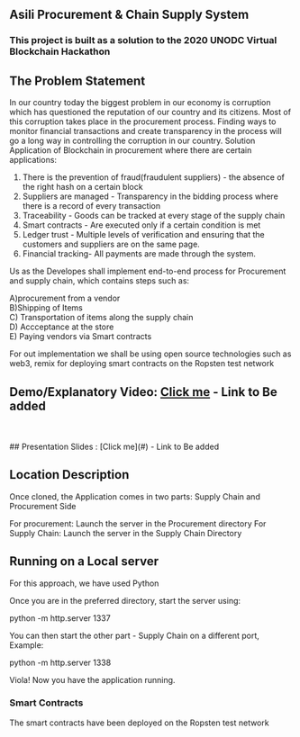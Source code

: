 ## Asili Procurement & Chain Supply System
### This project is built as a solution to the 2020 UNODC Virtual Blockchain Hackathon
## The Problem Statement
In our country today the biggest problem in our economy is corruption which has questioned the reputation of our country and its citizens.
Most of this corruption takes place in the procurement process. 
Finding ways to monitor financial transactions and create transparency in the process will go a long way in controlling the corruption in our country. 
Solution Application of Blockchain in procurement where there are certain applications: 
1. There is the prevention of fraud(fraudulent suppliers) - the absence of the right hash on a certain block 
2. Suppliers are managed - Transparency in the bidding process where there is a record of every transaction 
3. Traceability - Goods can be tracked at every stage of the supply chain 
4. Smart contracts - Are executed only if a certain condition is met 
5. Ledger trust - Multiple levels of verification and ensuring that the customers and suppliers are on the same page. 
6. Financial tracking- All payments are made through the system.

Us as the Developes shall implement end-to-end process for Procurement and supply chain, which contains steps such as: 

A)procurement from a vendor </br>
B)Shipping of Items </br>
C) Transportation of items along the supply chain </br>
D) Accceptance at the store  </br>
E) Paying vendors via Smart contracts  </br>

For out implementation we shall be using open source technologies such as web3, remix for deploying smart contracts on the Ropsten test network


## Demo/Explanatory Video: [Click me](#) - Link to Be added
 </br>
  </br>
## Presentation Slides : [Click me](#) - Link to Be added


## Location Description
Once cloned, the Application comes in two parts: Supply Chain and Procurement Side

For procurement: Launch the server in the Procurement directory
For Supply Chain: Launch the server in the Supply Chain Directory


## Running on a Local server
  For this approach, we have used Python
  
  Once you are in the preferred directory, start the server using: 
  
  python -m http.server 1337
  
  You can then start the other part - Supply Chain on a different port, Example:
  
  python -m http.server 1338
  
  Viola! Now you have the application running.
  
  
  ### Smart Contracts
  The smart contracts have been deployed on the Ropsten test network
  

